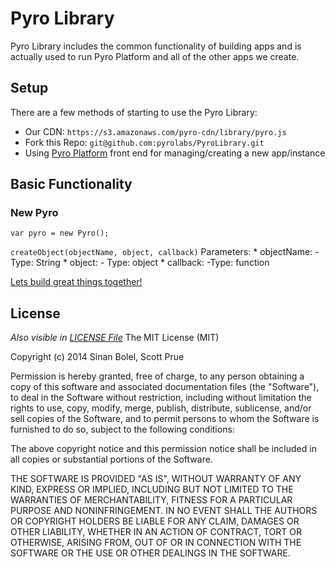# Pyro Library
Pyro Library includes the common functionality of building apps and is actually used to run Pyro Platform and all of the other apps we create. 

## Setup

There are a few methods of starting to use the Pyro Library:

* Our CDN: `https://s3.amazonaws.com/pyro-cdn/library/pyro.js`
* Fork this Repo: `git@github.com:pyrolabs/PyroLibrary.git`
* Using [Pyro Platform](https://pyro.firebaseapp.com) front end for managing/creating a new app/instance

## Basic Functionality

### New Pyro 

`var pyro = new Pyro();`

`createObject(objectName, object, callback)`
Parameters:
    * objectName:
        - Type: String
    * object:
        - Type: object
    * callback:
        -Type: function



[Lets build great things together!](mailto:scott@pyrolabs.io)


## License
*Also visible in [LICENSE File](./LICENSE)*
The MIT License (MIT)

Copyright (c) 2014 Sinan Bolel, Scott Prue

Permission is hereby granted, free of charge, to any person obtaining a copy
of this software and associated documentation files (the "Software"), to deal
in the Software without restriction, including without limitation the rights
to use, copy, modify, merge, publish, distribute, sublicense, and/or sell
copies of the Software, and to permit persons to whom the Software is
furnished to do so, subject to the following conditions:

The above copyright notice and this permission notice shall be included in all
copies or substantial portions of the Software.

THE SOFTWARE IS PROVIDED "AS IS", WITHOUT WARRANTY OF ANY KIND, EXPRESS OR
IMPLIED, INCLUDING BUT NOT LIMITED TO THE WARRANTIES OF MERCHANTABILITY,
FITNESS FOR A PARTICULAR PURPOSE AND NONINFRINGEMENT. IN NO EVENT SHALL THE
AUTHORS OR COPYRIGHT HOLDERS BE LIABLE FOR ANY CLAIM, DAMAGES OR OTHER
LIABILITY, WHETHER IN AN ACTION OF CONTRACT, TORT OR OTHERWISE, ARISING FROM,
OUT OF OR IN CONNECTION WITH THE SOFTWARE OR THE USE OR OTHER DEALINGS IN THE
SOFTWARE.